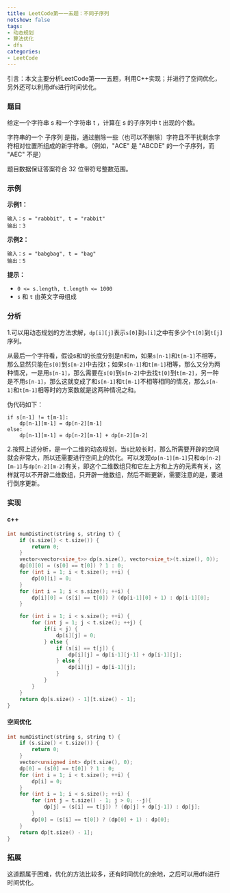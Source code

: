 ```yaml
---
title: LeetCode第一一五题：不同子序列
notshow: false
tags:
- 动态规划
- 算法优化
- dfs
categories:
- LeetCode
---
```


引言：本文主要分析LeetCode第一一五题，利用C++实现；并进行了空间优化，另外还可以利用dfs进行时间优化。

<!--more-->

### 题目

给定一个字符串 s 和一个字符串 t ，计算在 s 的子序列中 t 出现的个数。

字符串的一个 子序列 是指，通过删除一些（也可以不删除）字符且不干扰剩余字符相对位置所组成的新字符串。（例如，"ACE" 是 "ABCDE" 的一个子序列，而 "AEC" 不是）

题目数据保证答案符合 32 位带符号整数范围。

### 示例

**示例1：**

```
输入：s = "rabbbit", t = "rabbit"
输出：3
```

**示例2：**

```
输入：s = "babgbag", t = "bag"
输出：5
```

**提示：**

- `0 <= s.length, t.length <= 1000`
- `s` 和 `t` 由英文字母组成

### 分析

1.可以用动态规划的方法求解，`dp[i][j]`表示`s[0]`到`s[i]`之中有多少个`t[0]`到`t[j]`序列。

从最后一个字符看，假设s和t的长度分别是n和m，如果`s[n-1]`和`t[m-1]`不相等，那么显然只能在`s[0]`到`s[n-2]`中去找t；如果`s[n-1]`和`t[m-1]`相等，那么又分为两种情况，一是用`s[n-1]`，那么需要在`s[0]`到`s[n-2]`中去找`t[0]`到`t[m-2]`，另一种是不用`s[n-1]`，那么这就变成了和`s[n-1]`和`t[m-1]`不相等相同的情况，那么`s[n-1]`和`t[m-1]`相等时的方案数就是这两种情况之和。

伪代码如下：

```
if s[n-1] != t[m-1]:
	dp[n-1][m-1] = dp[n-2][m-1]
else:
	dp[n-1][m-1] = dp[n-2][m-1] + dp[n-2][m-2]
```

2.按照上述分析，是一个二维的动态规划，当s比较长时，那么所需要开辟的空间就会非常大，所以还需要进行空间上的优化。可以发现`dp[n-1][m-1]`只和`dp[n-2][m-1]`与`dp[n-2][m-2]`有关，即这个二维数组只和它左上方和上方的元素有关，这样就可以不开辟二维数组，只开辟一维数组，然后不断更新，需要注意的是，要进行倒序更新。

### 实现

#### c++

```c++
int numDistinct(string s, string t) {
    if (s.size() < t.size()) {
        return 0;
    }
    vector<vector<size_t>> dp(s.size(), vector<size_t>(t.size(), 0));
    dp[0][0] = (s[0] == t[0]) ? 1 : 0; 
    for (int i = 1; i < t.size(); ++i) {
        dp[0][i] = 0;
    } 
    for (int i = 1; i < s.size(); ++i) {
        dp[i][0] = (s[i] == t[0]) ? (dp[i-1][0] + 1) : dp[i-1][0]; 
    }

    for (int i = 1; i < s.size(); ++i) {
        for (int j = 1; j < t.size(); ++j) {
            if(i < j) {
                dp[i][j] = 0;
            } else {
                if (s[i] == t[j]) {
                    dp[i][j] = dp[i-1][j-1] + dp[i-1][j];  
                } else {
                    dp[i][j] = dp[i-1][j];
                }
            }
        }
    }
    return dp[s.size() - 1][t.size() - 1];
}
```

#### 空间优化

```c++
int numDistinct(string s, string t) {
    if (s.size() < t.size()) {
        return 0;
    }
    vector<unsigned int> dp(t.size(), 0);
    dp[0] = (s[0] == t[0]) ? 1 : 0;
    for (int i = 1; i < t.size(); ++i) {
        dp[i] = 0;
    }
    for (int i = 1; i < s.size(); ++i) {
        for (int j = t.size() - 1; j > 0; --j){
            dp[j] = (s[i] == t[j]) ? (dp[j] + dp[j-1]) : dp[j];
        } 
        dp[0] = (s[i] == t[0]) ? (dp[0] + 1) : dp[0];
    }
    return dp[t.size() - 1];
}
```

### 拓展

这道题属于困难，优化的方法比较多，还有时间优化的余地，之后可以用dfs进行时间优化。

